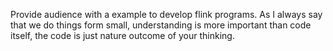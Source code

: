 Provide audience with a example to develop flink programs. As I always say that we do things form small, understanding is more important than code itself, the code is just nature outcome of your thinking.
